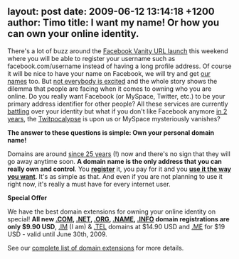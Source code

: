 layout: post
date: 2009-06-12 13:14:18 +1200
author: Timo
title: I want my name! Or how you can own your online identity.
----

There's a lot of buzz around the [Facebook Vanity URL launch](http://blog.facebook.com/blog.php?post=90316352130) this weekend where you will be able to register your username such as facebook.com/username instead of having a long profile address. Of course it will be nice to have your name on Facebook, we will try and get [our names](https://iwantmyname.com/about) too. But [not everybody is excited](http://www.readwriteweb.com/archives/not_everyone_is_excited_abot_facebook_vanity_urls.php) and the whole story shows the dilemma that people are facing when it comes to owning who you are online. Do you really want Facebook (or MySpace, Twitter, etc.) to be your primary address identifier for other people? All these services are currently [battling](http://factoryjoe.com/blog/2009/06/09/facebook-usernames-and-the-battle-over-your-digital-identity/) over your identity but what if you don't like Facebook anymore [in 2 years](http://dashes.com/anil/2009/06/the-future-of-facebook-usernames.html), the [Twitpocalypse](http://archived.link/http://www.twitpocalypse.com/) is upon us or MySpace mysteriously vanishes?

**The answer to these questions is simple: Own your personal domain name!**

Domains are around [since 25 years](http://en.wikipedia.org/wiki/Symbolics) (!) now and there's no sign that they will go away anytime soon. **A domain name is the only address that you can really own and control**. You **[register](https://iwantmyname.com/)** it, you pay for it and you **[use it the way you want](https://iwantmyname.com/features/custom-domain-applications-and-dns)**. It's as simple as that. And even if you are not planning to use it right now, it's really a must have for every internet user.

**Special Offer**

We have the best domain extensions for owning your online identity on special! **All new [.COM](https://iwantmyname.com/domains/com-domain-name-registration-for-commercial), [.NET](https://iwantmyname.com/domains/net-domain-name-registration-for-network), [.ORG](https://iwantmyname.com/domains/org-domain-name-registration-for-organisation), [.NAME](https://iwantmyname.com/domains/name-domain-name-registration-for-names), [.INFO](https://iwantmyname.com/domains/info-domain-name-registration-for-information) domain registrations are only $9.90 USD**, [.IM](https://iwantmyname.com/domains/im-domain-name-registration-for-isle-of-man) (I am) & [.TEL](https://iwantmyname.com/domains/tel-domain-name-registration-for-communication) domains at $14.90 USD and [.ME](https://iwantmyname.com/domains/me-montenegrean-domain-name-registration-for-montenegro) for $19 USD - valid until June 30th, 2009.

See our [complete list of domain extensions](https://iwantmyname.com/domains) for more details.
